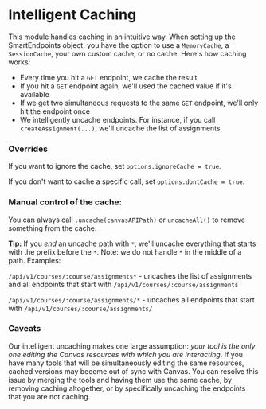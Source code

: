 # Intelligent Caching

This module handles caching in an intuitive way. When setting up the SmartEndpoints object, you have the option to use a `MemoryCache`, a `SessionCache`, your own custom cache, or no cache. Here's how caching works:

- Every time you hit a `GET` endpoint, we cache the result
- If you hit a `GET` endpoint again, we'll used the cached value if it's available
- If we get two simultaneous requests to the same `GET` endpoint, we'll only hit the endpoint once
- We intelligently uncache endpoints. For instance, if you call `createAssignment(...)`, we'll uncache the list of assignments

### Overrides

If you want to ignore the cache, set `options.ignoreCache = true`.

If you don't want to cache a specific call, set `options.dontCache = true`.

### Manual control of the cache:

You can always call `.uncache(canvasAPIPath)` or `uncacheAll()` to remove something from the cache.

**Tip:** If you _end_ an uncache path with `*`, we'll uncache everything that starts with the prefix before the `*`. Note: we do not handle `*` in the middle of a path. Examples:

`/api/v1/courses/:course/assignments*` - uncaches the list of assignments and all endpoints that start with `/api/v1/courses/:course/assignments`

`/api/v1/courses/:course/assignments/*` - uncaches all endpoints that start with `/api/v1/courses/:course/assignments/`  

### Caveats

Our intelligent uncaching makes one large assumption: _your tool is the only one editing the Canvas resources with which you are interacting_. If you have many tools that will be simultaneously editing the same resources, cached versions may become out of sync with Canvas. You can resolve this issue by merging the tools and having them use the same cache, by removing caching altogether, or by specifically uncaching the endpoints that you are not caching.
